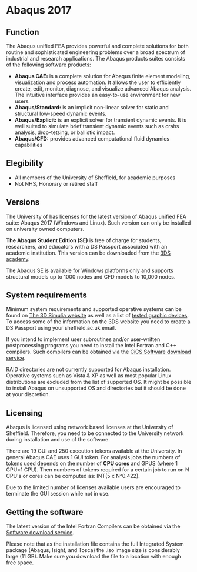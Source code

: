 # Abaqus 2017

## Function
The Abaqus unified FEA provides powerful and complete solutions for both routine and sophisticated engineering problems over a broad spectrum of industrial and research applications.
The Abaqus products suites consists of the following software products:
* **Abaqus CAE:** is a complete solution for Abaqus finite element modeling, visualization and process automation. It allows the user to efficiently create, edit, monitor, diagnose, and visualize advanced Abaqus analysis. The intuitive interface provides an easy-to-use environment for new users.
* **Abaqus/Standard:** is an implicit non-linear solver for static and structural low-speed dynamic events.
* **Abaqus/Explicit:** is an explicit solver for transient dynamic events. It is well suited to simulate brief transient dynamic events such as crahs analysis, drop-tetsing, or ballistic impact.
* **Abaqus/CFD:** provides advanced computational fluid dynamics capabilities

## Elegibility
* All members of the University of Sheffield, for academic purposes
* Not NHS, Honorary or retired staff

## Versions
The University of has licenses for the latest version of Abaqus unified FEA suite: Abaqus 2017 (Windows and Linux).
Such version can only be installed on university owned computers.

**The Abaqus Student Edition (SE)** is free of charge for students, researchers, and educators with a DS Passport associated with an academic institution. This version can be downloaded from the [3DS academy](https://academy.3ds.com/en/software/abaqus-student-edition).

The Abaqus SE is available for Windows platforms only and supports structural models up to 1000 nodes and CFD models to 10,000 nodes.



## System requirements
 Minimum system requirements and supported operative systems can be found on [The 3D Simulia website](http://www.3ds.com/support/certified-hardware/simulia-system-information/) as well as a list of [tested graphic devices](http://www.3ds.com/support/certified-hardware/simulia-system-information/abaqus-2016/abaqus-2016-graphics-devices/). To access some of the information on the 3DS website you need to create a DS Passport using your sheffield.ac.uk email.

  If you intend to implement user subroutines and/or user-written postprocessing programs you need to install the Intel Fortran and C++ compilers. Such compilers can be obtained via the [CiCS Software download service](https://cics.dept.shef.ac.uk/software/).

  RAID directories are not currently supported for Abaqus installation. Operative systems such as Vista & XP as well as most popular Linux distributions are excluded from the list of supported OS. It might be possible to install Abaqus on unsupported OS and directories but it should be done at your discretion.

## Licensing
Abaqus is licensed using network based licenses at the University of Sheffield. Therefore, you need to be connected to the University network during installation and use of the software.

There are 19 GUI and  250 execution tokens available at the University. In general Abaqus CAE uses 1 GUI token. For analysis jobs the numbers of tokens used depends on the number of **CPU cores** and GPUS (where 1 GPU=1 CPU). Then numbers of tokens required for a certain job to run on N CPU's or cores can be computed as: INT(5 x N^0.422).

Due to the limited number of licenses available users are encouraged to terminate the GUI session while not in use.


## Getting the software
The latest version of the Intel Fortran Compilers can be obtained via the [Software download service](https://cics.dept.shef.ac.uk/software/).

Please note that as the installation file contains the full Integrated System package (Abaqus, Isight, and Tosca) the .iso image size is considerably large (11 GB). Make sure you download the file to a location with enough free space. 
